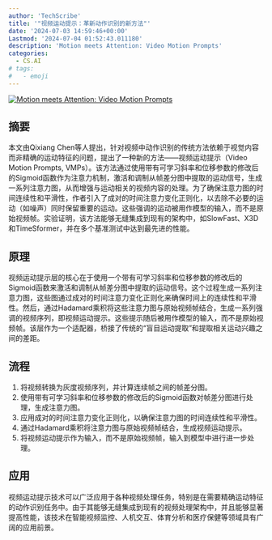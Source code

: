 ```yaml
---
author: 'TechScribe'
title: '"视频运动提示：革新动作识别的新方法"'
date: '2024-07-03 14:59:46+00:00'
Lastmod: '2024-07-04 01:52:43.011180'
description: 'Motion meets Attention: Video Motion Prompts'
categories:
  - CS.AI
# tags:
#   - emoji
---
```


[![Motion meets Attention: Video Motion Prompts](https://arxiv-research-1301205113.cos.ap-guangzhou.myqcloud.com/images/2407.03179v1.pdf_0.jpg)](https://arxiv.org/abs/2407.03179v1)

## 摘要

本文由Qixiang Chen等人提出，针对视频中动作识别的传统方法依赖于视觉内容而非精确的运动特征的问题，提出了一种新的方法——视频运动提示（Video Motion Prompts, VMPs）。该方法通过使用带有可学习斜率和位移参数的修改后的Sigmoid函数作为注意力机制，激活和调制从帧差分图中提取的运动信号，生成一系列注意力图，从而增强与运动相关的视频内容的处理。为了确保注意力图的时间连续性和平滑性，作者引入了成对的时间注意力变化正则化，以去除不必要的运动（如噪声）同时保留重要的运动。这些强调的运动被用作模型的输入，而不是原始视频帧。实验证明，该方法能够无缝集成到现有的架构中，如SlowFast、X3D和TimeSformer，并在多个基准测试中达到最先进的性能。<!--more-->

## 原理

视频运动提示层的核心在于使用一个带有可学习斜率和位移参数的修改后的Sigmoid函数来激活和调制从帧差分图中提取的运动信号。这个过程生成一系列注意力图，这些图通过成对的时间注意力变化正则化来确保时间上的连续性和平滑性。然后，通过Hadamard乘积将这些注意力图与原始视频帧结合，生成一系列强调的视频序列，即视频运动提示。这些提示随后被用作模型的输入，而不是原始视频帧。该层作为一个适配器，桥接了传统的“盲目运动提取”和提取相关运动兴趣之间的差距。

## 流程

1. 将视频转换为灰度视频序列，并计算连续帧之间的帧差分图。
2. 使用带有可学习斜率和位移参数的修改后的Sigmoid函数对帧差分图进行处理，生成注意力图。
3. 应用成对的时间注意力变化正则化，以确保注意力图的时间连续性和平滑性。
4. 通过Hadamard乘积将注意力图与原始视频帧结合，生成视频运动提示。
5. 将视频运动提示作为输入，而不是原始视频帧，输入到模型中进行进一步处理。

## 应用

视频运动提示技术可以广泛应用于各种视频处理任务，特别是在需要精确运动特征的动作识别任务中。由于其能够无缝集成到现有的视频处理架构中，并且能够显著提高性能，该技术在智能视频监控、人机交互、体育分析和医疗保健等领域具有广阔的应用前景。